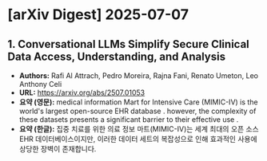 # [arXiv Digest] 2025-07-07


## 1. Conversational LLMs Simplify Secure Clinical Data Access, Understanding, and Analysis
- **Authors:** Rafi Al Attrach, Pedro Moreira, Rajna Fani, Renato Umeton, Leo Anthony Celi
- **URL:** https://arxiv.org/abs/2507.01053
- **요약 (영문):** medical information Mart for Intensive Care (MIMIC-IV) is the world's largest open-source EHR database . however, the complexity of these datasets presents a significant barrier to their effective use .
- **요약 (한글):** 집중 치료를 위한 의료 정보 마트(MIMIC-IV)는 세계 최대의 오픈 소스 EHR 데이터베이스이지만, 이러한 데이터 세트의 복잡성으로 인해 효과적인 사용에 상당한 장벽이 존재합니다.
